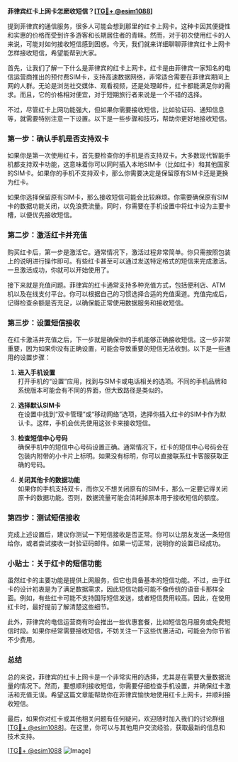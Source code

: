 **菲律宾红卡上网卡怎麽收短信？[[TG💪+ @esim1088](https://t.me/s/esim1088)]**

提到菲律宾的通信服务，很多人可能会想到那里的红卡上网卡。这种卡因其便捷性和实惠的价格而受到许多游客和长期居住者的青睐。然而，对于初次使用红卡的人来说，可能对如何接收短信感到困惑。今天，我们就来详细聊聊菲律宾红卡上网卡怎样接收短信，希望能帮到大家。

首先，让我们了解一下什么是菲律宾的红卡上网卡。红卡是由菲律宾一家知名的电信运营商推出的预付费SIM卡，支持高速数据网络，非常适合需要在菲律宾期间上网的人群。无论是浏览社交媒体、观看视频，还是处理邮件，红卡都能满足你的需求。而且，它的价格相对便宜，对于短期旅行者来说是一个不错的选择。

不过，尽管红卡上网功能强大，但如果你需要接收短信，比如验证码、通知信息等，就需要特别注意一下设置。以下是一些步骤和技巧，帮助你更好地接收短信。

### 第一步：确认手机是否支持双卡

如果你是第一次使用红卡，首先要检查你的手机是否支持双卡。大多数现代智能手机都支持双卡功能，这意味着你可以同时插入本地SIM卡（比如红卡）和其他国家的SIM卡。如果你的手机不支持双卡，那么你需要决定是保留原有SIM卡还是更换为红卡。

如果你选择保留原有SIM卡，那么接收短信可能会比较麻烦。你需要确保原有SIM卡的数据功能关闭，以免浪费流量。同时，你需要在手机设置中将红卡设为主要卡槽，以便优先接收短信。

### 第二步：激活红卡并充值

购买红卡后，第一步是激活它。通常情况下，激活过程非常简单。你只需按照包装上的说明进行操作即可。有些红卡甚至可以通过发送特定格式的短信来完成激活。一旦激活成功，你就可以开始使用了。

接下来就是充值问题。菲律宾的红卡通常支持多种充值方式，包括便利店、ATM机以及在线支付平台。你可以根据自己的习惯选择合适的充值渠道。充值完成后，记得检查余额是否充足，以确保能正常使用数据服务和接收短信。

### 第三步：设置短信接收

在红卡激活并充值之后，下一步就是确保你的手机能够正确接收短信。这一步非常重要，因为如果你没有正确设置，可能会导致重要的短信无法收到。以下是一些通用的设置步骤：

1. **进入手机设置**  
   打开手机的“设置”应用，找到与SIM卡或电话相关的选项。不同的手机品牌和系统版本可能会有不同的界面，但大致路径是类似的。

2. **选择默认SIM卡**  
   在设置中找到“双卡管理”或“移动网络”选项，选择你插入红卡的SIM卡作为默认卡。这样，手机会优先使用这张卡来接收短信。

3. **检查短信中心号码**  
   确保手机中的短信中心号码设置正确。通常情况下，红卡的短信中心号码会在包装内附带的小卡片上标明。如果没有标明，你可以直接联系红卡客服获取正确的号码。

4. **关闭其他卡的数据功能**  
   如果你的手机支持双卡，而你又不想关闭原有的SIM卡，那么一定要记得关闭原卡的数据功能。否则，数据流量可能会消耗掉原本用于接收短信的额度。

### 第四步：测试短信接收

完成上述设置后，建议你测试一下短信接收是否正常。你可以让朋友发送一条短信给你，或者尝试接收一封验证码邮件。如果一切正常，说明你的设置已经成功。

### 小贴士：关于红卡的短信功能

虽然红卡的主要功能是提供上网服务，但它也具备基本的短信功能。不过，由于红卡的设计初衷是为了满足数据需求，因此短信功能可能不像传统的语音卡那样全面。例如，有些红卡可能不支持国际短信发送，或者短信费用较高。因此，在使用红卡时，最好提前了解清楚这些细节。

此外，菲律宾的电信运营商有时会推出一些优惠套餐，比如短信包月服务或免费短信时段。如果你经常需要接收短信，不妨关注一下这些优惠活动，可能会为你节省不少费用。

### 总结

总的来说，菲律宾的红卡上网卡是一个非常实用的选择，尤其是在需要大量数据流量的情况下。然而，要想顺利接收短信，你需要仔细检查手机设置，并确保红卡激活和充值无误。希望这篇文章能帮助你在菲律宾愉快地使用红卡上网卡，并顺利接收短信。

最后，如果你对红卡或其他相关问题有任何疑问，欢迎随时加入我们的讨论群组[[TG💪+ @esim1088](https://t.me/s/esim1088)]。在这里，你可以与其他用户交流经验，获取最新的信息和技术支持。

[[TG💪+ @esim1088](https://t.me/s/esim1088) ![Image](https://i.postimg.cc/4NQfJmqS/Snipaste-2025-05-13-00-14-12.png)]
